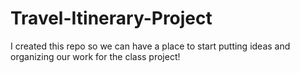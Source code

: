 # Travel-Itinerary-Project
I created this repo so we can have a place to start putting ideas and organizing our work for the class project!
